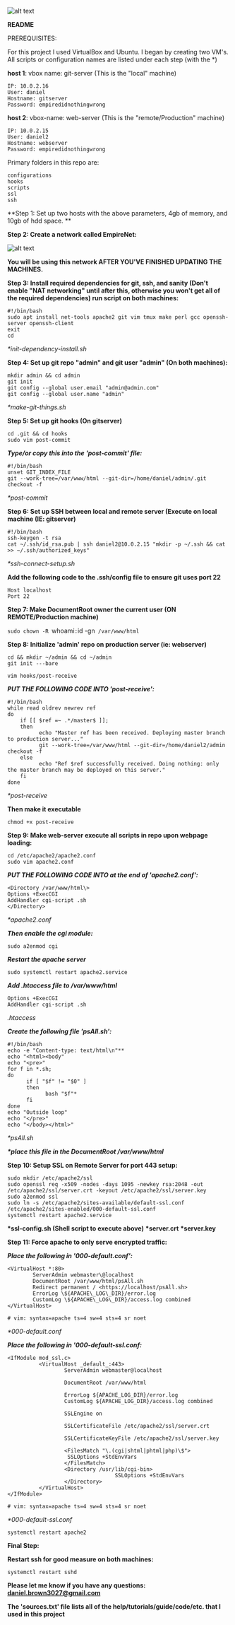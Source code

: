![alt text](https://raw.githubusercontent.com/k2fujative1/admin/master/empire.jpg)

**README**

PREREQUISITES:

For this project I used VirtualBox and Ubuntu. I began by creating two VM's. All scripts or configuration names are listed under each step (with the \*)

**host 1**: vbox name: git-server (This is the "local" machine)
```
IP: 10.0.2.16
User: daniel
Hostname: gitserver
Password: empiredidnothingwrong
```
**host 2**: vbox-name: web-server (This is the "remote/Production" machine)
```
IP: 10.0.2.15
User: daniel2
Hostname: webserver
Password: empiredidnothingwrong
```
Primary folders in this repo are:
```
configurations
hooks
scripts
ssl
ssh
```
**Step 1: Set up two hosts with the above parameters, 4gb of memory, and 10gb of hdd space. **

**Step 2: Create a network called EmpireNet:**

![alt text](https://raw.githubusercontent.com/k2fujative1/admin/master/Capture.PNG)

**You will be using this network AFTER YOU'VE FINISHED UPDATING THE MACHINES.**

**Step 3: Install required dependencies for git, ssh, and sanity (Don't enable "NAT networking" until after this, otherwise you won't get all of the required dependencies) run script on both machines:**
```
#!/bin/bash
sudo apt install net-tools apache2 git vim tmux make perl gcc openssh-server openssh-client
exit
cd
```
*\*init-dependency-install.sh*

**Step 4: Set up git repo "admin" and git user "admin" (On both machines):**
```
mkdir admin && cd admin
git init
git config --global user.email "admin@admin.com"
git config --global user.name "admin"
```
*\*make-git-things.sh*

****Step 5: Set up git hooks (On gitserver)****
```
cd .git && cd hooks
sudo vim post-commit
```
***Type/or copy this into the 'post-commit' file:***
```
#!/bin/bash
unset GIT_INDEX_FILE
git --work-tree=/var/www/html --git-dir=/home/daniel/admin/.git
checkout -f
```
*\*post-commit*

**Step 6: Set up SSH between local and remote server (Execute on local machine (IE: gitserver)**
```
#!/bin/bash
ssh-keygen -t rsa
cat ~/.ssh/id_rsa.pub | ssh daniel2@10.0.2.15 "mkdir -p ~/.ssh && cat >> ~/.ssh/authorized_keys"
```
*\*ssh-connect-setup.sh*

**Add the following code to the .ssh/config file to ensure git uses port 22**
```
Host localhost 
Port 22
```

**Step 7: Make DocumentRoot owner the current user (ON REMOTE/Production machine)**

`sudo chown -R `whoami`:`id -gn` /var/www/html`

**Step 8: Initialize 'admin' repo on production server (ie: webserver)**
```
cd && mkdir ~/admin && cd ~/admin
git init ---bare
```
`vim hooks/post-receive`

***PUT THE FOLLOWING CODE INTO 'post-receive':***
```
#!/bin/bash
while read oldrev newrev ref
do
    if [[ $ref =~ .*/master$ ]];
    then
          echo "Master ref has been received. Deploying master branch to production server..."
          git --work-tree=/var/www/html --git-dir=/home/daniel2/admin checkout -f
    else
          echo "Ref $ref successfully received. Doing nothing: only the master branch may be deployed on this server."
    fi
done
```
*\*post-receive*

**Then make it executable**

`chmod +x post-receive`

**Step 9: Make web-server execute all scripts in repo upon webpage loading:**
```
cd /etc/apache2/apache2.conf
sudo vim apache2.conf
```
***PUT THE FOLLOWING CODE INTO at the end of 'apache2.conf':***
```
<Directory /var/www/html\>
Options +ExecCGI
AddHandler cgi-script .sh
</Directory>
```
*\*apache2.conf*

***Then enable the cgi module:***

`sudo a2enmod cgi`

***Restart the apache server***

`sudo systemctl restart apache2.service`

***Add .htaccess file to /var/www/html***
```
Options +ExecCGI
AddHandler cgi-script .sh
```
*.htaccess*

***Create the following file 'psAll.sh':***
```
#!/bin/bash
echo -e "Content-type: text/html\n"**
echo "<html><body"
echo "<pre>"
for f in *.sh;
do
      if [ "$f" != "$0" ]
      then
            bash "$f"*
      fi
done
echo "Outside loop"
echo "</pre>"
echo "</body></html>"
```
*\*psAll.sh*

***\*place this file in the DocumentRoot /var/www/html***

**Step 10: Setup SSL on Remote Server for port 443 setup:**
```
sudo mkdir /etc/apache2/ssl
sudo openssl req -x509 -nodes -days 1095 -newkey rsa:2048 -out /etc/apache2/ssl/server.crt -keyout /etc/apache2/ssl/server.key
sudo a2enmod ssl
sudo ln -s /etc/apache2/sites-available/default-ssl.conf /etc/apache2/sites-enabled/000-default-ssl.conf
systemctl restart apache2.service
```
**\*ssl-config.sh (Shell script to execute above)**
**\*server.crt**
**\*server.key**

**Step 11: Force apache to only serve encrypted traffic:**

***Place the following in '000-default.conf':***
```
<VirtualHost *:80>
        ServerAdmin webmaster\@localhost
        DocumentRoot /var/www/html/psAll.sh
        Redirect permanent / <https://localhost/psAll.sh>
        ErrorLog \${APACHE\_LOG\_DIR}/error.log
        CustomLog \${APACHE\_LOG\_DIR}/access.log combined
</VirtualHost>

# vim: syntax=apache ts=4 sw=4 sts=4 sr noet
```
*\*000-default.conf*

***Place the following in '000-default-ssl.conf:***
```
<IfModule mod_ssl.c>
          <VirtualHost _default_:443>
                  ServerAdmin webmaster@localhost

                  DocumentRoot /var/www/html

                  ErrorLog ${APACHE_LOG_DIR}/error.log
                  CustomLog ${APACHE_LOG_DIR}/access.log combined

                  SSLEngine on

                  SSLCertificateFile /etc/apache2/ssl/server.crt

                  SSLCertificateKeyFile /etc/apache2/ssl/server.key

                  <FilesMatch "\.(cgi|shtml|phtml|php)\$">
                   SSLOptions +StdEnvVars
                  </FilesMatch>
                  <Directory /usr/lib/cgi-bin>
                                  SSLOptions +StdEnvVars
                  </Directory>
          </VirtualHost>
</IfModule>

# vim: syntax=apache ts=4 sw=4 sts=4 sr noet
```
*\*000-default-ssl.conf*

`systemctl restart apache2`

**Final Step:**

**Restart ssh for good measure on both machines:**

`systemctl restart sshd`

**Please let me know if you have any questions: daniel.brown3027@gmail.com**

**The 'sources.txt' file lists all of the help/tutorials/guide/code/etc. that I used in this project**
